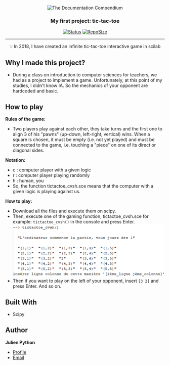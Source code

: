 <p align="center">
 <img src="https://i.imgur.com/4eY1SlC.jpg" alt="The Documentation Compendium"></a>
</p>

<h3 align="center">My first project: tic-tac-toe</h3>

<div align="center">

  [![Status](https://img.shields.io/badge/status-inactive-red.svg)]()
  [![RepoSize](https://img.shields.io/github/repo-size/pythonjul/tic-tac-toe)]()

</div>

---

<p align = "center">💡 In 2018, I have created an infinite tic-tac-toe interactive game in scilab</p>



## Why I made this project? <a name = "why_document"></a>

- During a class on introduction to computer sciences for teachers, we had as a project to implement a game. Unfortunately, at this point of my studies, I didn't know  IA. So the mechanics of your opponent are hardcoded and basic.

## How to play<a name = "how_to_play"></a>

**Rules of the game:**

- Two players play against each other, they take turns and the first one to align 3 of his "pawns" (up-down, left-right, vertical) wins. When a square is chosen, it must be empty (i.e. not yet played) and must be connected to the game, i.e. touching a "piece" on one of its direct or diagonal sides.

**Notation:**
- c : computer player with a given logic
- r : computer player playing randomly
- h : human, you
- So, the function tictactoe_cvsh.sce means that the computer with a given logic is playing against us.

**How to play:**

- Download all the files and execute them on scipy.
- Then, execute one of the gaming function, tictactoe_cvsh.sce for example: `tictactoe_cvsh()` in the console and press Enter.
![screenshot](playing_state.png)
- Then if you want to play on the left of your opponent, insert `[3 2]` and press Enter. And so on.

## Built With

- Scipy

## Author

**Julien Python**

- [Profile](https://github.com/pythonjul "Julien Python")
- [Email](mailto:pythonjul@gmail.com?subject=Hello "Hello!")
